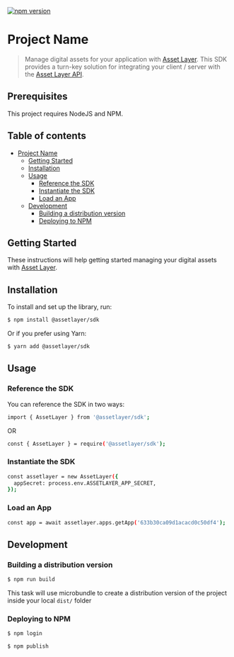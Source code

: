 [![npm version](https://badge.fury.io/js/angular2-expandable-list.svg)](https://badge.fury.io/js/angular2-expandable-list)

# Project Name

> Manage digital assets for your application with [Asset Layer](https://www.assetlayer.com). This SDK provides a turn-key solution for integrating your client / server with the [Asset Layer API](https://docs.assetlayer.com).

## Prerequisites

This project requires NodeJS and NPM.

## Table of contents

- [Project Name](#project-name)
  - [Getting Started](#getting-started)
  - [Installation](#installation)
  - [Usage](#usage)
    - [Reference the SDK](#reference-the-sdk)
    - [Instantiate the SDK](#instantiate-the-sdk)
    - [Load an App](#load-an-app)
  - [Development](#development)
    - [Building a distribution version](#building-a-distribution-version)
    - [Deploying to NPM](#deploying-to-npm)

## Getting Started

These instructions will help getting started managing your digital assets with [Asset Layer](https://www.assetlayer.com).

## Installation

To install and set up the library, run:

```sh
$ npm install @assetlayer/sdk
```

Or if you prefer using Yarn:

```sh
$ yarn add @assetlayer/sdk
```

## Usage

### Reference the SDK

You can reference the SDK in two ways:

```sh
import { AssetLayer } from '@assetlayer/sdk';
```

OR

```sh
const { AssetLayer } = require('@assetlayer/sdk');
```

### Instantiate the SDK

```sh
const assetlayer = new AssetLayer({
  appSecret: process.env.ASSETLAYER_APP_SECRET,
});
```

### Load an App

```sh
const app = await assetlayer.apps.getApp('633b30ca09d1acacd0c50df4');
```

## Development

### Building a distribution version

```sh
$ npm run build
```

This task will use microbundle to create a distribution version of the project
inside your local `dist/` folder

### Deploying to NPM

```sh
$ npm login

$ npm publish
```
